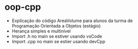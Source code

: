 # oop-cpp
* Explicação do código AreaVolume para alunos da turma de Programação Orientada a Objetos (estágio)
* Herança simples e multinível
* Import .h no main se estiver usando vsCode
* Import .cpp no main se estier usando devCpp
